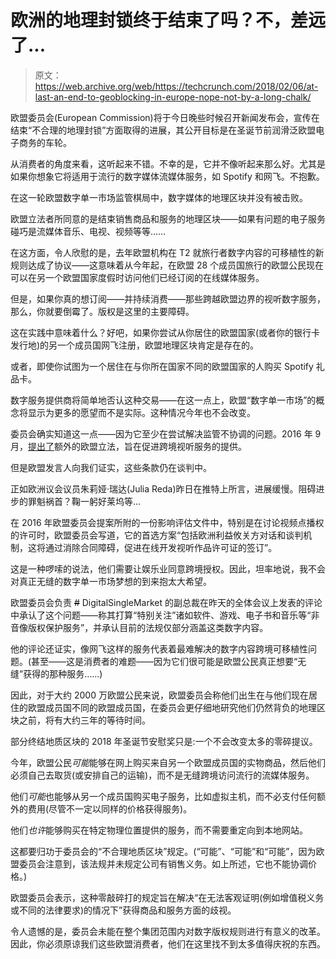 # 欧洲的地理封锁终于结束了吗？不，差远了...

> 原文：<https://web.archive.org/web/https://techcrunch.com/2018/02/06/at-last-an-end-to-geoblocking-in-europe-nope-not-by-a-long-chalk/>

欧盟委员会(European Commission)将于今日晚些时候召开新闻发布会，宣传在结束“不合理的地理封锁”方面取得的进展，其公开目标是在圣诞节前润滑泛欧盟电子商务的车轮。

从消费者的角度来看，这听起来不错。不幸的是，它并不像听起来那么好。尤其是如果你想象它将适用于流行的数字媒体流媒体服务，如 Spotify 和网飞。不抱歉。

在这一轮欧盟数字单一市场监管棋局中，数字媒体的地理区块并没有被击败。

欧盟立法者所同意的是结束销售商品和服务的地理区块——如果有问题的电子服务碰巧是流媒体音乐、电视、视频等等……

在这方面，令人欣慰的是，去年欧盟机构在 T2 就旅行者数字内容的可移植性的新规则达成了协议——这意味着从今年起，在欧盟 28 个成员国旅行的欧盟公民现在可以在另一个欧盟国家度假时访问他们已经订阅的在线媒体服务。

但是，如果你真的想订阅——并持续消费——那些跨越欧盟边界的视听数字服务，那么，你就要倒霉了。版权是这里的主要障碍。

这在实践中意味着什么？好吧，如果你尝试从你居住的欧盟国家(或者你的银行卡发行地)的另一个成员国网飞注册，欧盟地理区块肯定是存在的。

或者，即使你试图为一个居住在与你所在国家不同的欧盟国家的人购买 Spotify 礼品卡。

数字服务提供商将简单地否认这种交易——在这一点上，欧盟“数字单一市场”的概念将显示为更多的愿望而不是实际。这种情况今年也不会改变。

委员会确实知道这一点——因为它至少在尝试解决监管不协调的问题。2016 年 9 月，[提出了](https://web.archive.org/web/20230117150056/https://ec.europa.eu/digital-single-market/en/news/proposal-regulation-laying-down-rules-exercise-copyright-and-related-rights-applicable-certain)额外的欧盟立法，旨在促进跨境视听服务的提供。

但是欧盟发言人向我们证实，这些条款仍在谈判中。

正如欧洲议会议员朱莉娅·瑞达(Julia Reda)昨日在推特上所言，进展缓慢。阻碍进步的罪魁祸首？鞠一躬好莱坞等…

在 2016 年欧盟委员会提案所附的一份影响评估文件中，特别是在讨论视频点播权的许可时，欧盟委员会写道，它的首选方案“包括欧洲利益攸关方对话和谈判机制，这将通过消除合同障碍，促进在线开发视听作品许可证的签订”。

这是一种啰嗦的说法，他们需要让娱乐业同意跨境授权。因此，坦率地说，我不会对真正无缝的数字单一市场梦想的到来抱太大希望。

欧盟委员会负责 ~~#~~ DigitalSingleMarket 的副总裁在昨天的全体会议上发表的评论中承认了这个问题——称其打算“特别关注”诸如软件、游戏、电子书和音乐等“非音像版权保护服务”，并承认目前的法规仅部分涵盖这类数字内容。

他的评论还证实，像网飞这样的服务代表着最难解决的数字内容跨境可移植性问题。(甚至——这是消费者的难题——因为它们很可能是欧盟公民真正想要“无缝”获得的那种服务……)

因此，对于大约 2000 万欧盟公民来说，欧盟委员会称他们出生在与他们现在居住的欧盟成员国不同的欧盟成员国，在委员会更仔细地研究他们仍然背负的地理区块之前，将有大约三年的等待时间。

部分终结地质区块的 2018 年圣诞节安慰奖只是:一个不会改变太多的零碎提议。

今年，欧盟公民*可能*能够在网上购买来自另一个欧盟成员国的实物商品，然后他们必须自己去取货(或安排自己的运输)，而不是无缝跨境访问流行的流媒体服务。

他们*可能*也能够从另一个成员国购买电子服务，比如虚拟主机，而不必支付任何额外的费用(尽管不一定以同样的价格获得服务)。

他们*也许*能够购买在特定物理位置提供的服务，而不需要重定向到本地网站。

这都要归功于委员会的“不合理地质区块”规定。(“可能”、“可能”和“可能”，因为欧盟委员会注意到，该法规并未规定公司有销售义务。如上所述，它也不能协调价格。)

欧盟委员会表示，这种零敲碎打的规定旨在解决“在无法客观证明(例如增值税义务或不同的法律要求)的情况下”获得商品和服务方面的歧视。

令人遗憾的是，委员会未能在整个集团范围内对数字版权规则进行有意义的改革。因此，你必须原谅我们这些欧盟消费者，他们在这里找不到太多值得庆祝的东西。